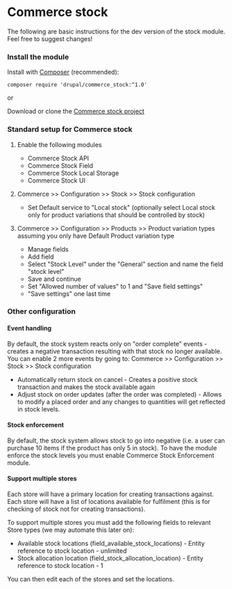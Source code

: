 # Commerce stock
The following are basic instructions for the dev version of the stock module.
Feel free to suggest changes!

### Install the module
Install with [Composer](https://getcomposer.org/) (recommended):
```
composer require 'drupal/commerce_stock:^1.0'
```
or

Download or clone the
[Commerce stock project](https://www.drupal.org/project/commerce_stock)

### Standard setup for Commerce stock
1. Enable the following modules
    * Commerce Stock API
    * Commerce Stock Field
    * Commerce Stock Local Storage
    * Commerce Stock UI

2. Commerce >> Configuration >> Stock >> Stock configuration
    * Set Default service to "Local stock" (optionally select Local stock only
    for product variations that should be controlled by stock)

3. Commerce >> Configuration >> Products >> Product variation types assuming you
 only have Default Product variation type
    * Manage fields
    * Add field
    * Select "Stock Level" under the "General" section and name the field "stock
     level"
    * Save and continue
    * Set "Allowed number of values" to 1 and "Save field settings"
    * "Save settings" one last time

### Other configuration

#### Event handling
By default, the stock system reacts only on "order complete" events - creates a
negative transaction resulting with that stock no longer available.
You can enable 2 more events by going to:
Commerce >> Configuration >> Stock >> Stock configuration
  * Automatically return stock on cancel - Creates a positive stock transaction
  and makes the stock available again
  * Adjust stock on order updates (after the order was completed) - Allows to
  modify a placed order and any changes to quantities will get reflected in
  stock levels.

#### Stock enforcement
By default, the stock system allows stock to go into negative (i.e. a user can
purchase 10 items if the product has only 5 in stock). To have the module
enforce the stock levels you must enable Commerce Stock Enforcement module.

#### Support multiple stores
Each store will have a primary location for creating transactions against. Each
store will have a list of locations available for fulfilment (this is for
checking of stock not for creating transactions).

To support multiple stores you must add the following fields to relevant Store
types (we may automate this later on):
  *  Available stock locations (field_available_stock_locations) - Entity
  reference to stock location - unlimited
  *  Stock allocation location (field_stock_allocation_location) - Entity
  reference to stock location - 1

You can then edit each of the stores and set the locations.
